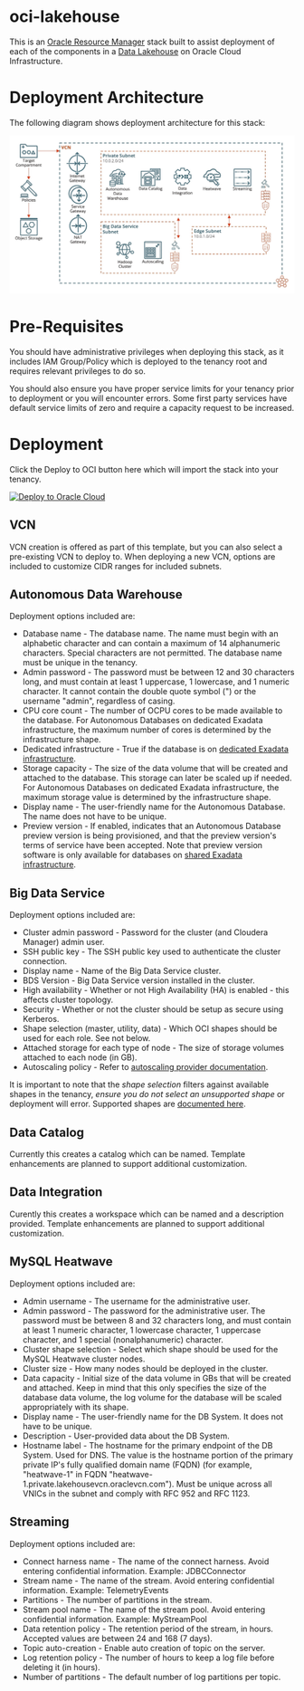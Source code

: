 # oci-lakehouse
This is an [Oracle Resource Manager](https://docs.oracle.com/en-us/iaas/Content/ResourceManager/Concepts/resourcemanager.htm) stack built to assist deployment of each of the components in a [Data Lakehouse](https://www.oracle.com/data-lakehouse/) on Oracle Cloud Infrastructure.

# Deployment Architecture

The following diagram shows deployment architecture for this stack:

![Lakehouse Architecture](images/Lakehouse_Architecture.jpeg)


# Pre-Requisites

You should have administrative privileges when deploying this stack, as it includes IAM Group/Policy which is deployed to the tenancy root and requires relevant privileges to do so.

You should also ensure you have proper service limits for your tenancy prior to deployment or you will encounter errors.  Some first party services have default service limits of zero and require a capacity request to be increased.

# Deployment

Click the Deploy to OCI button here which will import the stack into your tenancy.

[![Deploy to Oracle Cloud](https://oci-resourcemanager-plugin.plugins.oci.oraclecloud.com/latest/deploy-to-oracle-cloud.svg)](https://cloud.oracle.com/resourcemanager/stacks/create?region=home&zipUrl=https://github.com/oracle-quickstart/oci-lakehouse/archive/v1.0.0.zip)

## VCN 

VCN creation is offered as part of this template, but you can also select a pre-existing VCN to deploy to.  When deploying a new VCN, options are included to customize CIDR ranges for included subnets.

## Autonomous Data Warehouse

Deployment options included are:

- Database name - The database name. The name must begin with an alphabetic character and can contain a maximum of 14 alphanumeric characters. Special characters are not permitted. The database name must be unique in the tenancy.
- Admin password - The password must be between 12 and 30 characters long, and must contain at least 1 uppercase, 1 lowercase, and 1 numeric character. It cannot contain the double quote symbol (") or the username "admin", regardless of casing. 
- CPU core count - The number of OCPU cores to be made available to the database. For Autonomous Databases on dedicated Exadata infrastructure, the maximum number of cores is determined by the infrastructure shape.
- Dedicated infrastructure - True if the database is on [dedicated Exadata infrastructure](https://docs.cloud.oracle.com/iaas/Content/Database/Concepts/adbddoverview.htm).
- Storage capacity - The size of the data volume that will be created and attached to the database. This storage can later be scaled up if needed. For Autonomous Databases on dedicated Exadata infrastructure, the maximum storage value is determined by the infrastructure shape. 
- Display name - The user-friendly name for the Autonomous Database. The name does not have to be unique.
- Preview version - If enabled, indicates that an Autonomous Database preview version is being provisioned, and that the preview version's terms of service have been accepted. Note that preview version software is only available for databases on [shared Exadata infrastructure](https://docs.cloud.oracle.com/iaas/Content/Database/Concepts/adboverview.htm#AEI).

## Big Data Service

Deployment options included are:

- Cluster admin password - Password for the cluster (and Cloudera Manager) admin user.
- SSH public key - The SSH public key used to authenticate the cluster connection.
- Display name -  Name of the Big Data Service cluster.
- BDS Version - Big Data Service version installed in the cluster.
- High availability - Whether or not High Availability (HA) is enabled - this affects cluster topology.
- Security - Whether or not the cluster should be setup as secure using Kerberos.
- Shape selection (master, utility, data) - Which OCI shapes should be used for each role.  See not below.
- Attached storage for each type of node - The size of storage volumes attached to each node (in GB).
- Autoscaling policy - Refer to [autoscaling provider documentation](https://registry.terraform.io/providers/hashicorp/oci/latest/docs/resources/bds_auto_scaling_configuration).

It is important to note that the *shape selection* filters against available shapes in the tenancy, *ensure you do not select an unsupported shape* or deployment will error.   Supported shapes are [documented here](https://www.oracle.com/big-data/big-data-service/).

## Data Catalog

Currently this creates a catalog which can be named.   Template enhancements are planned to support additional customization.

## Data Integration

Curently this creates a workspace which can be named and a description provided.   Template enhancements are planned to support additional customization.

## MySQL Heatwave

Deployment options included are:

- Admin username - The username for the administrative user.
- Admin password - The password for the administrative user. The password must be between 8 and 32 characters long, and must contain at least 1 numeric character, 1 lowercase character, 1 uppercase character, and 1 special (nonalphanumeric) character.
- Cluster shape selection - Select which shape should be used for the MySQL Heatwave cluster nodes.
- Cluster size - How many nodes should be deployed in the cluster.
- Data capacity - Initial size of the data volume in GBs that will be created and attached. Keep in mind that this only specifies the size of the database data volume, the log volume for the database will be scaled appropriately with its shape.
- Display name - The user-friendly name for the DB System. It does not have to be unique.
- Description -  User-provided data about the DB System.
- Hostname label - The hostname for the primary endpoint of the DB System. Used for DNS.  The value is the hostname portion of the primary private IP's fully qualified domain name (FQDN) (for example, "heatwave-1" in FQDN "heatwave-1.private.lakehousevcn.oraclevcn.com"). Must be unique across all VNICs in the subnet and comply with RFC 952 and RFC 1123.

## Streaming

Deployment options included are:

- Connect harness name - The name of the connect harness. Avoid entering confidential information. Example: JDBCConnector
- Stream name - The name of the stream. Avoid entering confidential information. Example: TelemetryEvents
- Partitions - The number of partitions in the stream.
- Stream pool name - The name of the stream pool. Avoid entering confidential information. Example: MyStreamPool
- Data retention policy - The retention period of the stream, in hours. Accepted values are between 24 and 168 (7 days).
- Topic auto-creation - Enable auto creation of topic on the server.
- Log retention policy - The number of hours to keep a log file before deleting it (in hours).
- Number of partitions - The default number of log partitions per topic.

